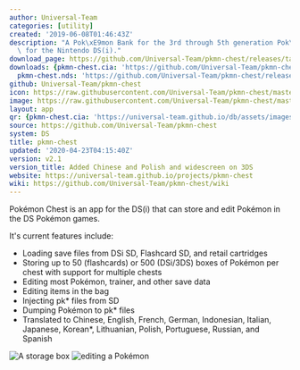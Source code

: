 ```yaml
---
author: Universal-Team
categories: [utility]
created: '2019-06-08T01:46:43Z'
description: "A Pok\xE9mon Bank for the 3rd through 5th generation Pok\xE9mon games\
  \ for the Nintendo DS(i)."
download_page: https://github.com/Universal-Team/pkmn-chest/releases/tag/v2.1
downloads: {pkmn-chest.cia: 'https://github.com/Universal-Team/pkmn-chest/releases/download/v2.1/pkmn-chest.cia',
  pkmn-chest.nds: 'https://github.com/Universal-Team/pkmn-chest/releases/download/v2.1/pkmn-chest.nds'}
github: Universal-Team/pkmn-chest
icon: https://raw.githubusercontent.com/Universal-Team/pkmn-chest/master/icon.bmp
image: https://raw.githubusercontent.com/Universal-Team/pkmn-chest/master/resources/icon.png
layout: app
qr: {pkmn-chest.cia: 'https://universal-team.github.io/db/assets/images/qr/pkmn-chest.cia.png'}
source: https://github.com/Universal-Team/pkmn-chest
system: DS
title: pkmn-chest
updated: '2020-04-23T04:15:40Z'
version: v2.1
version_title: Added Chinese and Polish and widescreen on 3DS
website: https://universal-team.github.io/projects/pkmn-chest
wiki: https://github.com/Universal-Team/pkmn-chest/wiki
---
```

Pokémon Chest is an app for the DS(i) that can store and edit Pokémon in the DS Pokémon games.

It's current features include:
- Loading save files from DSi SD, Flashcard SD, and retail cartridges
- Storing up to 50 (flashcards) or 500 (DSi/3DS) boxes of Pokémon per chest with support for multiple chests
- Editing most Pokémon, trainer, and other save data
- Editing items in the bag
- Injecting pk* files from SD
- Dumping Pokémon to pk* files
- Translated to Chinese, English, French, German, Indonesian, Italian, Japanese, Korean*, Lithuanian, Polish, Portuguese, Russian, and Spanish

![A storage box](https://universal-team.github.io/images/pkmn-chest/box-2.png) ![editing a Pokémon](https://universal-team.github.io/images/pkmn-chest/summary.png)